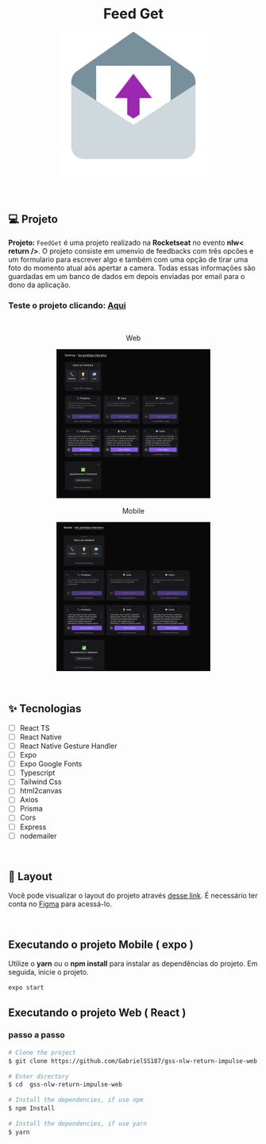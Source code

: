 <h1 align="center">
  Feed Get
</h1>

<p align="center">
  <img alt="Feedback-Logo" height=300 src="img\Icons8_flat_feedback.svg.png" />
</p>

<br />

## 💻 Projeto
**Projeto:**  `FeedGet` é uma projeto realizado na **Rocketseat** no evento **nlw< return />**. O projeto consiste em umenvio de feedbacks com três opcões e um formulario para escrever algo e também com uma opção de tirar uma foto do momento atual aós apertar a camera. Todas essas informações são guardadas em um banco de dados em depois enviadas por email para o dono da aplicação.

### Teste o projeto clicando: [Aqui](https://gss-nlw-return-impulse-web.vercel.app/)

<br />

<p align="center">Web</p>
<p align="center">
  <img alt="Feedback-Desktop-Image" height=300 src="img\Captura de Tela (98).png" />
</p>

<p align="center">Mobile</p>
<p align="center">
  <img alt="Feedback-Mobile-Image" height=300 src="img\Captura de Tela (97).png" />
</p>

<br />

## ✨ Tecnologias

-   [ ] React TS
-   [ ] React Native
-   [ ] React Native Gesture Handler
-   [ ] Expo
-   [ ] Expo Google Fonts
-   [ ] Typescript
-   [ ] Tailwind Css
-   [ ] html2canvas
-   [ ] Axios
-   [ ] Prisma
-   [ ] Cors
-   [ ] Express
-   [ ] nodemailer

<br />

## 🔖 Layout

Você pode visualizar o layout do projeto através [desse link](https://www.figma.com/file/l4EvlThQx8sDYR6RlMALZF/Feedback-Widget-(Community)?node-id=100%3A3925). É necessário ter conta no [Figma](http://figma.com/) para acessá-lo.

<br />

## Executando o projeto Mobile ( expo )

Utilize o **yarn** ou o **npm install** para instalar as dependências do projeto.
Em seguida, inicie o projeto.

```cl
expo start
```

## Executando o projeto Web ( React )

### passo a passo

```bash
# Clone the project
$ git clone https://github.com/GabrielSS187/gss-nlw-return-impulse-web.git
```

```bash
# Enter directory
$ cd  gss-nlw-return-impulse-web
```

```bash
# Install the dependencies, if use npm
$ npm Install
```

```bash
# Install the dependencies, if use yarn
$ yarn
```

<br />